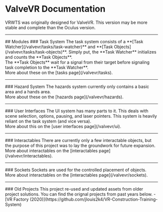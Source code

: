 # ValveVR Documentation

VRWTS was originally designed for ValveVR. This version may be more stable and complete than the Oculus version.<br />

<hr>
## Modules
### Task System
The task system consists of a **[Task Watcher](/valvevr/tasks/task-watcher)** and **[Task Objects](/valvevr/tasks/task-objects)**.
Simply put, the **Task Watcher** initializes and counts the **Task Objects**.<br />
The **Task Objects** wait for a signal from their target before signaling task completion to the **Task Watcher**.<br />
More about these on the [tasks page](/valvevr/tasks).<br />

<hr>
### Hazard System
The hazards system currently only contains a basic area and a hands area.<br />
More about these on the [hazards page](/valvevr/hazards).<br />

<hr>
### User Interfaces
The UI system has many parts to it. This deals with scene selection, options, pausing, and laser pointers. This system is heavily reliant on the task system (and vice versa).<br />
More about this on the [user interfaces page](/valvevr/ui).<br />

<hr>
### Interactables
There are currently only a few interactable objects, but the purpose of this project was to lay the groundwork for future expansion.<br />
More about interactables on the [interactables page](/valvevr/interactables).<br />

<hr>
### Sockets
Sockets are used for the controlled placement of objects.<br />
More about interactables on the [interactables page](/valvevr/sockets).<br />

<hr>
### Old Projects
This project re-used and updated assets from older project solutions. You can find the orignal projects from past years below.
- [VR Factory (2020)](https://github.com/jlouis2k4/VR-Construction-Training-System)
